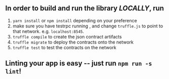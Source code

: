 ## In order to build and run the library *LOCALLY*, run
1. `yarn install` or `npm install` depending on your preference
2. make sure you have testrpc running , and change `truffle.js` to point to that network. e.g. `localhost:8545`.
3. `truffle compile` to create the json contract artifacts
4. `truffle migrate` to deploy the contracts onto the network
4. `truffle test` to test the contracts on the network

## Linting your app is easy -- just run `npm run -s lint`!
